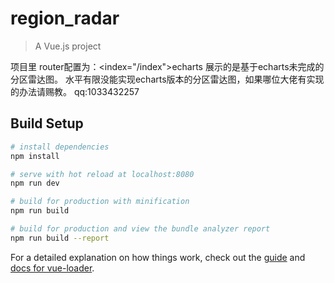 # region_radar

> A Vue.js project

项目里 router配置为：<index="/index">echarts 展示的是基于echarts未完成的分区雷达图。
水平有限没能实现echarts版本的分区雷达图，如果哪位大佬有实现的办法请赐教。
qq:1033432257

## Build Setup

``` bash
# install dependencies
npm install

# serve with hot reload at localhost:8080
npm run dev

# build for production with minification
npm run build

# build for production and view the bundle analyzer report
npm run build --report
```

For a detailed explanation on how things work, check out the [guide](http://vuejs-templates.github.io/webpack/) and [docs for vue-loader](http://vuejs.github.io/vue-loader).
